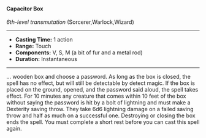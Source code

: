 #### Capacitor Box
*6th-level transmutation* (Sorcerer,Warlock,Wizard)
___
- **Casting Time:** 1 action
- **Range:** Touch
- **Components:** V, S, M (a bit of fur and a metal rod)
- **Duration:** Instantaneous
---
...
wooden box and choose a password. As long as the box is closed, the spell has no effect, but will still be detectable by detect magic.  If the box is placed on the ground, opened, and the password said aloud, the spell takes effect. For 10 minutes any creature that comes within 10 feet of the box without saying the password is hit by a bolt of lightning and must make a Dexterity saving throw. They take 6d6 lightning damage on a failed saving throw and half as much on a successful one. Destroying or closing the box ends the spell. You must complete a short rest before you can cast this spell again.
